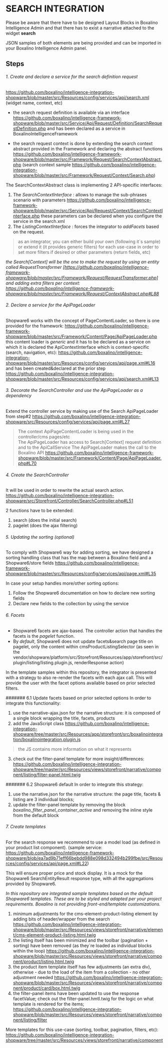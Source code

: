 # SEARCH INTEGRATION

Please be aware that there have to be designed Layout Blocks in Boxalino Intelligence Admin
and that there has to exist a narrative attached to the widget <b>search</b>

JSON samples of both elements are being provided and can be imported in your Boxalino Intelligence Admin panel.

## Steps
 ###### 1. Create and declare a service for the search definition request 
https://github.com/boxalino/intelligence-integration-shopware/blob/master/src/Resources/config/services/api/search.xml 
(widget name, context, etc)

* the search request definition is available via an interface 
https://github.com/boxalino/intelligence-framework-shopware/blob/master/src/Service/Api/Request/Definition/SearchRequestDefinition.php
and has been declared as a service in BoxalinoIntelligenceFramework

* the search request context is done by extending the search context abstract provided in the Framework and declaring the abstract functions
https://github.com/boxalino/intelligence-framework-shopware/blob/master/src/Framework/Request/SearchContextAbstract.php
(search context sample https://github.com/boxalino/intelligence-integration-shopware/blob/master/src/Framework/Request/Context/Search.php)

The SearchContextAbstract class is implementing 2 API-specific interfaces: 
1. The _SearchContextInterface_ : allows to manage the sub-phrases scenario with parameters https://github.com/boxalino/intelligence-framework-shopware/blob/master/src/Service/Api/Request/Context/SearchContextInterface.php 
these parameters can be declared when you configure the service in the search.xml
2. The _ListingContextInterface_ : forces the integrator to *addFacets* based on the request. 

> as an integrator, you can either build your own (following it`s sample) 
> or extend it (it provides generic filters) for each use-case in order to set more filters if desired or other parameters (return fields, etc) 

<i>the Search[Context] will be the one to make the request by using an entity called RequestTransformer 
[https://github.com/boxalino/intelligence-framework-shopware/blob/master/src/Framework/Request/RequestTransformer.php] 
and adding extra filters per context: 
https://github.com/boxalino/intelligence-framework-shopware/blob/master/src/Framework/Request/ContextAbstract.php#L88
</i>

###### 2. Declare a service for the ApiPageLoader

Shopware6 works with the concept of PageContentLoader, so there is one provided for the framework: 
https://github.com/boxalino/intelligence-framework-shopware/blob/master/src/Framework/Content/Page/ApiPageLoader.php
this content loader is _generic_ and it has to be declared as a service on which it is declared the ApiContextInterface which is context-specific (search, navigation, etc): 
https://github.com/boxalino/intelligence-integration-shopware/blob/master/src/Resources/config/services/api/page.xml#L16 
and has been created&declared at the prior step 
https://github.com/boxalino/intelligence-integration-shopware/blob/master/src/Resources/config/services/api/search.xml#L13

###### 3. Decorate the SearchController and use the ApiPageLoader as a dependency

Extend the controller service by making use of the Search ApiPageLoader from step#2
https://github.com/boxalino/intelligence-integration-shopware/src/Resources/config/services/api/page.xml#L27

> The context ApiPageContentLoader is being used in the controller/cms pages/etc  
  The ApiPageLoader has access to Search[Context] request definition and to the ApiCallService
> The ApiPageLoader makes the call to the Boxalino API
> https://github.com/boxalino/intelligence-framework-shopware/blob/master/src/Framework/Content/Page/ApiPageLoader.php#L70

###### 4. Create the SearchController

It will be used in order to rewrite the actual search action.
https://github.com/boxalino/intelligence-integration-shopware/src/Storefront/Controller/SearchController.php#L51

2 functions have to be extended:
1. search (does the initial search)
2. pagelet (does the ajax filtering)

###### 5. Updating the sorting (optional)

To comply with Shopware6 way for adding sorting, we have designed a sorting handling class that has the map between a Boxalino field
and a Shopware6/store fields
https://github.com/boxalino/intelligence-framework-shopware/blob/master/src/Resources/config/services/api/page.xml#L35

In case your setup handles more/other sorting options:
1. Follow the Shopware6 documentation on how to declare new sorting fields
2. Declare new fields to the collection by using the service

###### 6. Facets

- Shopware6 facets are ajax-based. The controller action that handles the facets is the *pagelet* function.
- By _default_, Shopware6 does not update facets&search page title on pagelet, only the content within cmsProductListingSelector
(as seen in the vendor/shopware/platform/src/Storefront/Resources/app/storefront/src/plugin/listing/listing.plugin.js, renderResponse action)

In the template samples within this repository, the integrator is presented with a strategy to also re-render the facets with each ajax call.
This will provide the user with the facet options available based on prior selected filters.

####### 6.1 Update facets based on prior selected options
In order to integrate this functionality:
1. use the narrative-ajax.json for the narrative structure: it is composed of a single block wrapping the title, facets, products
2. add the JavaScript class https://github.com/boxalino/intelligence-integration-shopware/tree/master/src/Resources/app/storefront/src/boxalinointegration/boxalinointegration.plugin.js
> the JS contains more information on what it represents
3. check out the filter-panel template for more insight/differences: https://github.com/boxalino/intelligence-integration-shopware/tree/master/src/Resources/views/storefront/narrative/component/listing/filter-panel.html.twig

####### 6.2 Shopware6 default
In order to integrate this strategy:
1. use the narrative.json for the narrative structure: the page title, facets & listing are 3 individual blocks;
2. update the filter-panel template by removing the block *boxalino_filter_panel_container_active* and removing the inline style from the default block


###### 7. Create templates

For the search response we recommend to use a model load (as defined in your product list component).
(sample service: https://github.com/boxalino/intelligence-framework-shopware/blob/ea7ad9b71eff66bebdd988e098d332494b299fbe/src/Resources/config/services/api/page.xml#L22)

This will ensure proper price and stock display. It is a mock for the Shopware6 SearchEntityResult response type, with all the aggregations provided by Shopware6.

_In this repository are integrated sample templates based on the default Shopware6 templates.
These are to be styled and adapted per your project requirements. Boxalino is not providing front-end/template customizations._

1. minimum adjustments for the cms-element-product-listing element by adding bits of header/wrapper from the search
https://github.com/boxalino/intelligence-integration-shopware/blob/master/src/Resources/views/storefront/narrative/element/cms-element-product-listing.html.twig
2. the listing itself has been minimized and the toolbar (pagination + sorting) have been removed (as they`re loaded as individual blocks within the loop)
https://github.com/boxalino/intelligence-integration-shopware/blob/master/src/Resources/views/storefront/narrative/component/product/listing.html.twig
3. the product item template itself has few adjustments (an extra div), otherwise - due to the load of the item from a collection - no other adjustment needed
https://github.com/boxalino/intelligence-integration-shopware/blob/master/src/Resources/views/storefront/narrative/component/product/card/box.html.twig
4. the filter-panel items have been updated to use the response facetValue; check out the filter-panel.hmtl.twig for the logic on what template is rendered for the items;
https://github.com/boxalino/intelligence-integration-shopware/blob/master/src/Resources/views/storefront/narrative/component/listing/filter

More templates for this use-case (sorting, toolbar, pagination, filters, etc):
https://github.com/boxalino/intelligence-integration-shopware/tree/master/src/Resources/views/storefront/narrative/component


